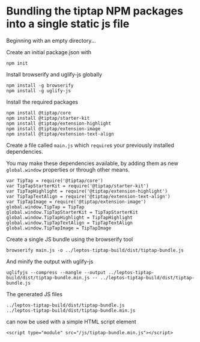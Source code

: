 # Bundling the tiptap NPM packages into a single static js file

Beginning with an empty directory...

Create an initial package.json with

    npm init

Install browserify and uglify-js globally

    npm install -g browserify
    npm install -g uglify-js

Install the required packages

    npm install @tiptap/core
    npm install @tiptap/starter-kit
    npm install @tiptap/extension-highlight
    npm install @tiptap/extension-image
    npm install @tiptap/extension-text-align

Create a file called `main.js` which `require`s your previously installed dependencies.

You may make these dependencies available, by adding them as new `global.window` properties or through other means.

    var TipTap = require('@tiptap/core')
    var TipTapStarterKit = require('@tiptap/starter-kit')
    var TipTapHighlight = require('@tiptap/extension-highlight')
    var TipTapTextAlign = require('@tiptap/extension-text-align')
    var TipTapImage = require('@tiptap/extension-image')
    global.window.TipTap = TipTap
    global.window.TipTapStarterKit = TipTapStarterKit
    global.window.TipTapHighlight = TipTapHighlight
    global.window.TipTapTextAlign = TipTapTextAlign
    global.window.TipTapImage = TipTapImage

Create a single JS bundle using the browserify tool

    browserify main.js -o ../leptos-tiptap-build/dist/tiptap-bundle.js

And minify the output with uglify-js

    uglifyjs --compress --mangle --output ../leptos-tiptap-build/dist/tiptap-bundle.min.js -- ../leptos-tiptap-build/dist/tiptap-bundle.js

The generated JS files

    ../leptos-tiptap-build/dist/tiptap-bundle.js
    ../leptos-tiptap-build/dist/tiptap-bundle.min.js

can now be used with a simple HTML script element

    <script type="module" src="/js/tiptap-bundle.min.js"></script>
